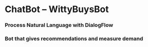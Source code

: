 # ChatBot – WittyBuysBot
###	Process Natural Language with DialogFlow 
### Bot that gives recommendations and measure demand

